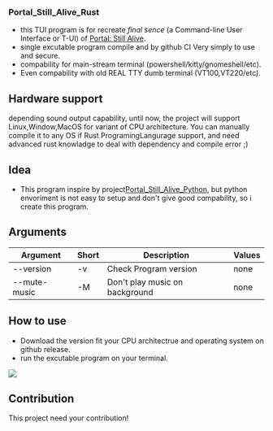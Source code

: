 ### Portal_Still_Alive_Rust
 - this TUI program is for recreate *final sence* (a Command-line User Interface or T-UI) of [Portal: Still Alive](https://theportalwiki.com).
 - single excutable program compile and by github CI Very simply to use and secure.
 - compability for main-stream terminal (powershell/kitty/gnomeshell/etc).
 - Even compability with old REAL TTY dumb terminal (VT100,VT220/etc).

## Hardware support
depending sound output capability, until now, the project will support Linux,Window,MacOS for variant of CPU architecture.
You can manually compile it to any OS if Rust ProgramingLangurage support, and need advanced rust knowladge to deal with dependency and compile error ;)

## Idea
 - This program inspire by project[Portal_Still_Alive_Python](https://github.com/errorer/Portal_StillAlive_Python), but python envoriment is not easy to setup and don't give good compability, so i create this program.

## Arguments
| Argument         | Short | Description                                                                                  | Values                                             |
|------------------|-------|----------------------------------------------------------------------------------------------|----------------------------------------------------|
| --version        | -v    | Check Program version                                         | none                                 |
| --mute-music       | -M    | Don't play music on background | none |

## How to use
- Download the version fit your CPU architectrue and operating system on github release.
- run the excutable program on your terminal.

![](https://github.com/errorer/Portal_StillAlive_Python/raw/master/still_alive_informer213.jpg)

## Contribution
This project need your contribution!
